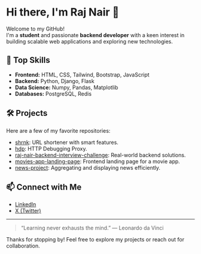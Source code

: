 # Hi there, I'm Raj Nair 👋

Welcome to my GitHub!  
I'm a **student** and passionate **backend developer** with a keen interest in building scalable web applications and exploring new technologies.

## 🚀 Top Skills
- **Frontend:** HTML, CSS, Tailwind, Bootstrap, JavaScript
- **Backend:** Python, Django, Flask
- **Data Science:** Numpy, Pandas, Matplotlib
- **Databases:** PostgreSQL, Redis

## 🛠️ Projects
Here are a few of my favorite repositories:
- [shrnk](https://github.com/RajNair06/shrnk): URL shortener with smart features.
- [hdp](https://github.com/RajNair06/hdp): HTTP Debugging Proxy.
- [raj-nair-backend-interview-challenge](https://github.com/RajNair06/raj-nair-backend-interview-challenge): Real-world backend solutions.
- [movies-app-landing-page](https://github.com/RajNair06/movies-app-landing-page): Frontend landing page for a movie app.
- [news-project](https://github.com/RajNair06/news-project): Aggregating and displaying news efficiently.

## 📫 Connect with Me
- [LinkedIn](https://www.linkedin.com/in/raj-n06/)
- [X (Twitter)](https://x.com/RajNair06)

---

> “Learning never exhausts the mind.” — Leonardo da Vinci

Thanks for stopping by! Feel free to explore my projects or reach out for collaboration.

